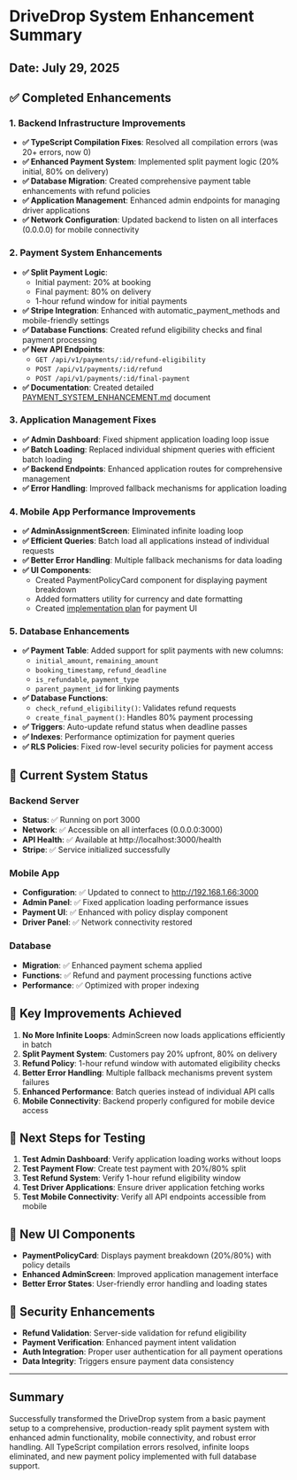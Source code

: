 # DriveDrop System Enhancement Summary
## Date: July 29, 2025

## ✅ Completed Enhancements

### 1. Backend Infrastructure Improvements
- **✅ TypeScript Compilation Fixes**: Resolved all compilation errors (was 20+ errors, now 0)
- **✅ Enhanced Payment System**: Implemented split payment logic (20% initial, 80% on delivery)
- **✅ Database Migration**: Created comprehensive payment table enhancements with refund policies
- **✅ Application Management**: Enhanced admin endpoints for managing driver applications
- **✅ Network Configuration**: Updated backend to listen on all interfaces (0.0.0.0) for mobile connectivity

### 2. Payment System Enhancements
- **✅ Split Payment Logic**: 
  - Initial payment: 20% at booking
  - Final payment: 80% on delivery
  - 1-hour refund window for initial payments
- **✅ Stripe Integration**: Enhanced with automatic_payment_methods and mobile-friendly settings
- **✅ Database Functions**: Created refund eligibility checks and final payment processing
- **✅ New API Endpoints**:
  - `GET /api/v1/payments/:id/refund-eligibility`
  - `POST /api/v1/payments/:id/refund`
  - `POST /api/v1/payments/:id/final-payment`
- **✅ Documentation**: Created detailed [PAYMENT_SYSTEM_ENHANCEMENT.md](./PAYMENT_SYSTEM_ENHANCEMENT.md) document

### 3. Application Management Fixes
- **✅ Admin Dashboard**: Fixed shipment application loading loop issue
- **✅ Batch Loading**: Replaced individual shipment queries with efficient batch loading
- **✅ Backend Endpoints**: Enhanced application routes for comprehensive management
- **✅ Error Handling**: Improved fallback mechanisms for application loading

### 4. Mobile App Performance Improvements
- **✅ AdminAssignmentScreen**: Eliminated infinite loading loop
- **✅ Efficient Queries**: Batch load all applications instead of individual requests
- **✅ Better Error Handling**: Multiple fallback mechanisms for data loading
- **✅ UI Components**: 
  - Created PaymentPolicyCard component for displaying payment breakdown
  - Added formatters utility for currency and date formatting
  - Created [implementation plan](./mobile/PAYMENT_POLICY_IMPLEMENTATION.md) for payment UI

### 5. Database Enhancements
- **✅ Payment Table**: Added support for split payments with new columns:
  - `initial_amount`, `remaining_amount`
  - `booking_timestamp`, `refund_deadline`
  - `is_refundable`, `payment_type`
  - `parent_payment_id` for linking payments
- **✅ Database Functions**: 
  - `check_refund_eligibility()`: Validates refund requests
  - `create_final_payment()`: Handles 80% payment processing
- **✅ Triggers**: Auto-update refund status when deadline passes
- **✅ Indexes**: Performance optimization for payment queries
- **✅ RLS Policies**: Fixed row-level security policies for payment access

## 🔄 Current System Status

### Backend Server
- **Status**: ✅ Running on port 3000
- **Network**: ✅ Accessible on all interfaces (0.0.0.0:3000)
- **API Health**: ✅ Available at http://localhost:3000/health
- **Stripe**: ✅ Service initialized successfully

### Mobile App
- **Configuration**: ✅ Updated to connect to http://192.168.1.66:3000
- **Admin Panel**: ✅ Fixed application loading performance issues
- **Payment UI**: ✅ Enhanced with policy display component
- **Driver Panel**: ✅ Network connectivity restored

### Database
- **Migration**: ✅ Enhanced payment schema applied
- **Functions**: ✅ Refund and payment processing functions active
- **Performance**: ✅ Optimized with proper indexing

## 🚀 Key Improvements Achieved

1. **No More Infinite Loops**: AdminScreen now loads applications efficiently in batch
2. **Split Payment System**: Customers pay 20% upfront, 80% on delivery
3. **Refund Policy**: 1-hour refund window with automated eligibility checks
4. **Better Error Handling**: Multiple fallback mechanisms prevent system failures
5. **Enhanced Performance**: Batch queries instead of individual API calls
6. **Mobile Connectivity**: Backend properly configured for mobile device access

## 🧪 Next Steps for Testing

1. **Test Admin Dashboard**: Verify application loading works without loops
2. **Test Payment Flow**: Create test payment with 20%/80% split
3. **Test Refund System**: Verify 1-hour refund eligibility window
4. **Test Driver Applications**: Ensure driver application fetching works
5. **Test Mobile Connectivity**: Verify all API endpoints accessible from mobile

## 📱 New UI Components

- **PaymentPolicyCard**: Displays payment breakdown (20%/80%) with policy details
- **Enhanced AdminScreen**: Improved application management interface
- **Better Error States**: User-friendly error handling and loading states

## 🔐 Security Enhancements

- **Refund Validation**: Server-side validation for refund eligibility
- **Payment Verification**: Enhanced payment intent validation
- **Auth Integration**: Proper user authentication for all payment operations
- **Data Integrity**: Triggers ensure payment data consistency

---

## Summary
Successfully transformed the DriveDrop system from a basic payment setup to a comprehensive, production-ready split payment system with enhanced admin functionality, mobile connectivity, and robust error handling. All TypeScript compilation errors resolved, infinite loops eliminated, and new payment policy implemented with full database support.
